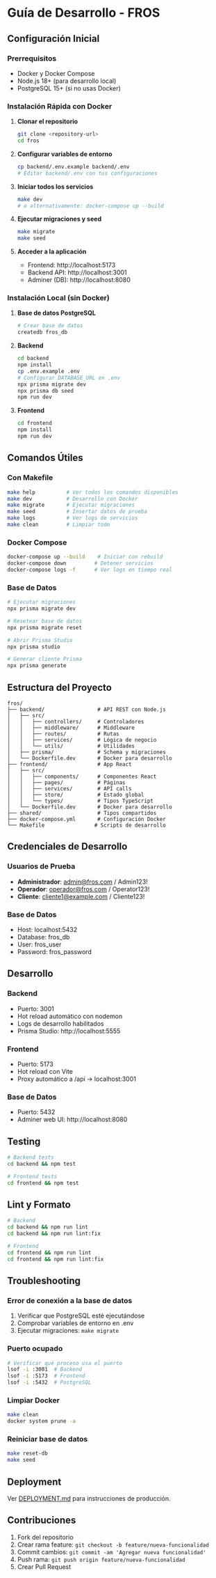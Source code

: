 # Guía de Desarrollo - FROS

## Configuración Inicial

### Prerrequisitos
- Docker y Docker Compose
- Node.js 18+ (para desarrollo local)
- PostgreSQL 15+ (si no usas Docker)

### Instalación Rápida con Docker

1. **Clonar el repositorio**
   ```bash
   git clone <repository-url>
   cd fros
   ```

2. **Configurar variables de entorno**
   ```bash
   cp backend/.env.example backend/.env
   # Editar backend/.env con tus configuraciones
   ```

3. **Iniciar todos los servicios**
   ```bash
   make dev
   # o alternativamente: docker-compose up --build
   ```

4. **Ejecutar migraciones y seed**
   ```bash
   make migrate
   make seed
   ```

5. **Acceder a la aplicación**
   - Frontend: http://localhost:5173
   - Backend API: http://localhost:3001
   - Adminer (DB): http://localhost:8080

### Instalación Local (sin Docker)

1. **Base de datos PostgreSQL**
   ```bash
   # Crear base de datos
   createdb fros_db
   ```

2. **Backend**
   ```bash
   cd backend
   npm install
   cp .env.example .env
   # Configurar DATABASE_URL en .env
   npx prisma migrate dev
   npx prisma db seed
   npm run dev
   ```

3. **Frontend**
   ```bash
   cd frontend
   npm install
   npm run dev
   ```

## Comandos Útiles

### Con Makefile
```bash
make help          # Ver todos los comandos disponibles
make dev           # Desarrollo con Docker
make migrate       # Ejecutar migraciones
make seed          # Insertar datos de prueba
make logs          # Ver logs de servicios
make clean         # Limpiar todo
```

### Docker Compose
```bash
docker-compose up --build    # Iniciar con rebuild
docker-compose down         # Detener servicios
docker-compose logs -f      # Ver logs en tiempo real
```

### Base de Datos
```bash
# Ejecutar migraciones
npx prisma migrate dev

# Resetear base de datos
npx prisma migrate reset

# Abrir Prisma Studio
npx prisma studio

# Generar cliente Prisma
npx prisma generate
```

## Estructura del Proyecto

```
fros/
├── backend/                 # API REST con Node.js
│   ├── src/
│   │   ├── controllers/     # Controladores
│   │   ├── middleware/      # Middleware
│   │   ├── routes/          # Rutas
│   │   ├── services/        # Lógica de negocio
│   │   └── utils/           # Utilidades
│   ├── prisma/              # Schema y migraciones
│   └── Dockerfile.dev       # Docker para desarrollo
├── frontend/                # App React
│   ├── src/
│   │   ├── components/      # Componentes React
│   │   ├── pages/           # Páginas
│   │   ├── services/        # API calls
│   │   ├── store/           # Estado global
│   │   └── types/           # Tipos TypeScript
│   └── Dockerfile.dev       # Docker para desarrollo
├── shared/                  # Tipos compartidos
├── docker-compose.yml       # Configuración Docker
└── Makefile                # Scripts de desarrollo
```

## Credenciales de Desarrollo

### Usuarios de Prueba
- **Administrador**: admin@fros.com / Admin123!
- **Operador**: operador@fros.com / Operator123!
- **Cliente**: cliente1@example.com / Cliente123!

### Base de Datos
- Host: localhost:5432
- Database: fros_db
- User: fros_user
- Password: fros_password

## Desarrollo

### Backend
- Puerto: 3001
- Hot reload automático con nodemon
- Logs de desarrollo habilitados
- Prisma Studio: http://localhost:5555

### Frontend
- Puerto: 5173
- Hot reload con Vite
- Proxy automático a /api -> localhost:3001

### Base de Datos
- Puerto: 5432
- Adminer web UI: http://localhost:8080

## Testing

```bash
# Backend tests
cd backend && npm test

# Frontend tests
cd frontend && npm test
```

## Lint y Formato

```bash
# Backend
cd backend && npm run lint
cd backend && npm run lint:fix

# Frontend
cd frontend && npm run lint
cd frontend && npm run lint:fix
```

## Troubleshooting

### Error de conexión a la base de datos
1. Verificar que PostgreSQL esté ejecutándose
2. Comprobar variables de entorno en .env
3. Ejecutar migraciones: `make migrate`

### Puerto ocupado
```bash
# Verificar qué proceso usa el puerto
lsof -i :3001  # Backend
lsof -i :5173  # Frontend
lsof -i :5432  # PostgreSQL
```

### Limpiar Docker
```bash
make clean
docker system prune -a
```

### Reiniciar base de datos
```bash
make reset-db
make seed
```

## Deployment

Ver [DEPLOYMENT.md](./DEPLOYMENT.md) para instrucciones de producción.

## Contribuciones

1. Fork del repositorio
2. Crear rama feature: `git checkout -b feature/nueva-funcionalidad`
3. Commit cambios: `git commit -am 'Agregar nueva funcionalidad'`
4. Push rama: `git push origin feature/nueva-funcionalidad`
5. Crear Pull Request